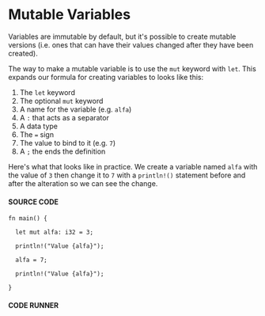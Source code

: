 # Mutable Variables

Variables are immutable by default, but it's
possible to create mutable versions (i.e.
ones that can have their values changed after
they have been created).

The way to make a mutable variable is to
use the `mut` keyword with `let`. This expands
our formula for creating variables to looks like this:

1. The `let` keyword
2. The optional `mut` keyword
3. A name for the variable (e.g. `alfa`)
4. A `:` that acts as a separator
5. A data type
6. The `=` sign
7. The value to bind to it (e.g. `7`)
8. A `;` the ends the definition

Here's what that looks like in practice.
We create a variable named `alfa` with
the value of `3` then change it to `7`
with a `println!()` statement before and
after the alteration so we can see the
change.

#### SOURCE CODE

```rust, noplayground, EXAMPLE1
fn main() {

  let mut alfa: i32 = 3;

  println!("Value {alfa}");

  alfa = 7;

  println!("Value {alfa}");

}
```

#### CODE RUNNER

```rust, editable, CODE1

```
